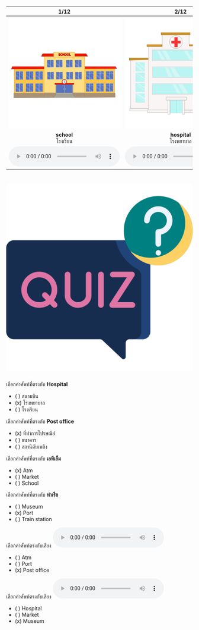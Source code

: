 <div class="carrousel">


|1/12|2/12|3/12|4/12|5/12|6/12|7/12|8/12|9/12|10/12|11/12|12/12|
| :----: | :----: | :----: | :----: | :----: | :----: | :----: | :----: | :----: | :----: | :----: | :----: |
|![](/media/img/places__school.svg)|![](/media/img/places__hospital.svg)|![](/media/img/places__bank.svg)|![](/media/img/places__market.svg)|![](/media/img/places__police&#x20;station.svg)|![](/media/img/places__train&#x20;station.svg)|![](/media/img/places__fire&#x20;station.svg)|![](/media/img/places__post&#x20;office.svg)|![](/media/img/places__airport.svg)|![](/media/img/places__port.svg)|![](/media/img/places__museum.svg)|![](/media/img/places__atm.svg)|
|**school**<br>โรงเรียน|**hospital**<br>โรงพยาบาล|**bank**<br>ธนาคาร|**market**<br>ตลาด|**police station**<br>สถานีตํารวจ|**train station**<br>สถานีรถไฟ|**fire station**<br>สถานีดับเพลิง|**post office**<br>ที่ทำการไปรษณีย์|**airport**<br>สนามบิน|**port**<br>ท่าเรือ|**museum**<br>พิพิธภัณฑ์|**atm**<br>เอทีเอ็ม|
|![](/media/audio/school.mp3)|![](/media/audio/hospital.mp3)|![](/media/audio/bank.mp3)|![](/media/audio/market.mp3)|![](/media/audio/police&#x20;station.mp3)|![](/media/audio/train&#x20;station.mp3)|![](/media/audio/fire&#x20;station.mp3)|![](/media/audio/post&#x20;office.mp3)|![](/media/audio/airport.mp3)|![](/media/audio/port.mp3)|![](/media/audio/museum.mp3)|![](/media/audio/atm.mp3)|

</div>



# ![icon](/media/icons/quiz.svg) 


 เลือกคำศัพท์ที่ตรงกับ **Hospital**
 - ( ) สนามบิน
 - (x) โรงพยาบาล
 - ( ) โรงเรียน

 เลือกคำศัพท์ที่ตรงกับ **Post office**
 - (x) ที่ทำการไปรษณีย์
 - ( ) ธนาคาร
 - ( ) สถานีดับเพลิง

 เลือกคำศัพท์ที่ตรงกับ **เอทีเอ็ม**
 - (x) Atm
 - ( ) Market
 - ( ) School

 เลือกคำศัพท์ที่ตรงกับ **ท่าเรือ**
 - ( ) Museum
 - (x) Port
 - ( ) Train station

เลือกคำศัพท์ตรงกับเสียง ![](/media/audio/post&#x20;office.mp3) 
 - ( ) Atm
 - ( ) Port
 - (x) Post office


เลือกคำศัพท์ตรงกับเสียง ![](/media/audio/museum.mp3) 
 - ( ) Hospital
 - ( ) Market
 - (x) Museum


